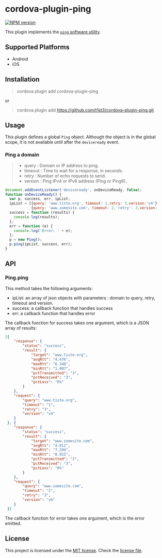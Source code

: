 
# cordova-plugin-ping

[![NPM version](https://img.shields.io/npm/v/cordova-plugin-ping.svg)](https://www.npmjs.org/package/cordova-plugin-ping)

This plugin implements the [`ping` software utility](https://en.wikipedia.org/wiki/Ping_%28networking_utility%29).


## Supported Platforms

- Android
- iOS

## Installation

> cordova plugin add cordova-plugin-ping

or

> cordova plugin add https://github.com/t1st3/cordova-plugin-ping.git

## Usage

This plugin defines a global `Ping` object.
Although the object is in the global scope, it is not available until after the `deviceready` event.

### Ping a domain

> - query : Domain or IP address to ping.
> - timeout : Time to wait for a response, in seconds.
> - retry :  Number of echo requests to send.
> - version : Ping IPv4 or IPv6 address (Ping or Ping6).

```js
document.addEventListener('deviceready', onDeviceReady, false);
function onDeviceReady() {
  var p, success, err, ipList;
  ipList = [{query: 'www.tiste.org', timeout: 1,retry: 3,version:'v4'},
            {query: 'www.somesite.com', timeout: 2,'retry': 3,version:'v6'}];
  success = function (results) {
    console.log(results);
  };
  err = function (e) {
    console.log('Error: ' + e);
  };
  p = new Ping();
  p.ping(ipList, success, err);
}
```

## API

### Ping.ping

This method takes the following arguments:

* ipList: an array of json objects with parameters : domain to query, retry, timeout and version.
* success: a callback function that handles success
* err: a callback function that handles error

The callback function for success takes one argument, which is a JSON array of results:

```json
[{
    "response": {
        "status": "success",
        "result": {
            "target": "www.tiste.org",
            "avgRtt": "4.476",
            "maxRtt": "6.348",
            "minRtt": "1.007",
            "pctTransmitted": "3",
            "pctReceived": "3",
            "pctLoss": "0%"
        }
    },
    "request": {
        "query": "www.tiste.org",
        "timeout": "1",
        "retry": "3",
        "version": "v4"
    }
 }, {
    "response": {
        "status": "success",
        "result": {
            "target": "www.somesite.com",
            "avgRtt": "4.811",
            "maxRtt": "7.294",
            "minRtt": "0.915",
            "pctTransmitted": "3",
            "pctReceived": "3",
            "pctLoss": "0%"
        }
    },
    "request": {
        "query": "www.somesite.com",
        "timeout": "2",
        "retry": "3",
        "version": "v6"
    }
 }]
```

The callback function for error takes one argument, which is the error emitted.


## License

This project is licensed under the [MIT license](https://opensource.org/licenses/MIT). Check the [license file](https://github.com/t1st3/cordova-plugin-ping/blob/master/license).
